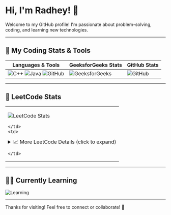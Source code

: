 # Hi, I'm Radhey! 👋

Welcome to my GitHub profile! I'm passionate about problem-solving, coding, and learning new technologies.

---

## 🚀 My Coding Stats & Tools

| **Languages & Tools**                                       | **GeeksforGeeks Stats**                                                                 | **GitHub Stats**                                                                                   |
|------------------------------------------------------------|-----------------------------------------------------------------------------------------|---------------------------------------------------------------------------------------------------|
| ![C++](https://img.shields.io/badge/Language-C++-00599C?style=flat-square&logo=c%2B%2B) ![Java](https://img.shields.io/badge/Language-Java-007396?style=flat-square&logo=java) ![GitHub](https://img.shields.io/badge/GitHub-100000?style=flat-square&logo=github&logoColor=white) | ![GeeksforGeeks](https://geeks-for-geeks-stats-api.vercel.app/?userName=radheyshayam2005) | ![GitHub](https://github-readme-stats.vercel.app/api?username=yourgithubusername&show_icons=true&theme=radical) |

---

## 🚀 LeetCode Stats

<table>
  <tr>
    <td>

![LeetCode Stats](https://leetcard.jacoblin.cool/sham_dravid_03)

    </td>
    <td>

<details>
  <summary>📈 More LeetCode Details (click to expand)</summary>

  ### 🏆 Recent Activity  
  ![Recent Activity](https://leetcard.jacoblin.cool/sham_dravid_03?ext=activity)

  ### 🏁 Contest Rating History  
  ![Contest Rating History](https://leetcard.jacoblin.cool/sham_dravid_03?ext=contest)

  ### 📊 Weekly Activity Heatmap  
  ![Activity Heatmap](https://leetcard.jacoblin.cool/sham_dravid_03?ext=heatmap)

</details>

    </td>
  </tr>
</table>

---

## 👨‍💻 Currently Learning

![Learning](https://media.giphy.com/media/3o7aD4zA5wNVCxyE4Y/giphy.gif)

---

Thanks for visiting! Feel free to connect or collaborate! 🚀
